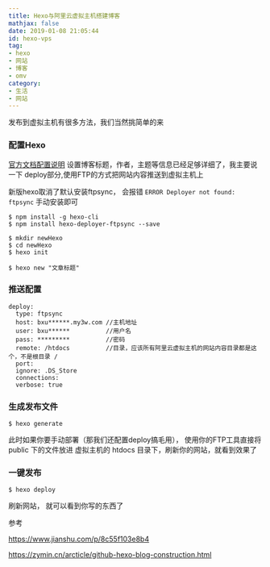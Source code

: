 ```yaml
---
title: Hexo与阿里云虚拟主机搭建博客
mathjax: false
date: 2019-01-08 21:05:44
id: hexo-vps
tag:
- hexo
- 网站
- 博客
- omv
category:
- 生活
- 网站
---
```


发布到虚拟主机有很多方法，我们当然挑简单的来

### 配置Hexo

[官方文档配置说明](https://link.jianshu.com?t=https://hexo.io/zh-cn/docs/configuration.html)
 设置博客标题，作者，主题等信息已经足够详细了，我主要说一下 deploy部分,使用FTP的方式把网站内容推送到虚拟主机上

新版hexo取消了默认安装ftpsync， 会报错 `ERROR Deployer not found: ftpsync` 手动安装即可

```
$ npm install -g hexo-cli  
$ npm install hexo-deployer-ftpsync --save

$ mkdir newHexo
$ cd newHexo
$ hexo init  

$ hexo new "文章标题"
```
<!---more--->
### 推送配置
```
deploy:
  type: ftpsync
  host: bxu******.my3w.com //主机地址
  user: bxu******          //用户名
  pass: *********          //密码
  remote: /htdocs          //目录，应该所有阿里云虚拟主机的网站内容目录都是这个，不是根目录 /
  port: 
  ignore: .DS_Store
  connections: 
  verbose: true 
```

### 生成发布文件

```
$ hexo generate
```

此时如果你要手动部署（那我们还配置deploy搞毛用）， 使用你的FTP工具直接将 public 下的文件放进 虚拟主机的 htdocs 目录下，刷新你的网站，就看到效果了

### 一键发布

```
$ hexo deploy
```

刷新网站， 就可以看到你写的东西了

 

 参考

https://www.jianshu.com/p/8c55f103e8b4

https://zymin.cn/arcticle/github-hexo-blog-construction.html

 

 